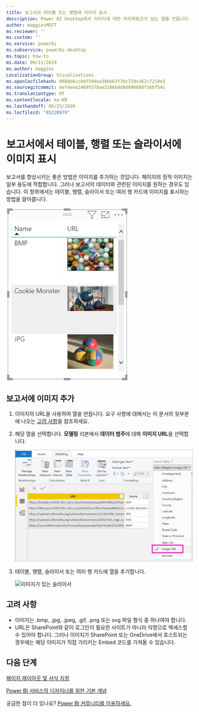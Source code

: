 ```yaml
---
title: 보고서의 테이블 또는 행렬에 이미지 표시
description: Power BI Desktop에서 이미지에 대한 하이퍼링크가 있는 열을 만듭니다. 그런 다음, Power BI Desktop 또는 Power BI 서비스에서 이미지를 표시할 보고서 테이블, 행렬, 슬라이서 또는 여러 행 카드에 해당 하이퍼링크를 추가합니다.
author: maggiesMSFT
ms.reviewer: ''
ms.custom: ''
ms.service: powerbi
ms.subservice: powerbi-desktop
ms.topic: how-to
ms.date: 09/11/2019
ms.author: maggies
LocalizationGroup: Visualizations
ms.openlocfilehash: 098bb6cc8df59dea38bb63f38c724e362c7219e5
ms.sourcegitcommit: eef4eee24695570ae3186b4d8d99660df16bf54c
ms.translationtype: HT
ms.contentlocale: ko-KR
ms.lasthandoff: 06/23/2020
ms.locfileid: "85228979"
---
```

# <a name="display-images-in-a-table-matrix-or-slicer-in-a-report"></a>보고서에서 테이블, 행렬 또는 슬라이서에 이미지 표시

보고서를 향상시키는 좋은 방법은 이미지를 추가하는 것입니다. 페이지의 정적 이미지는 일부 용도에 적합합니다. 그러나 보고서의 데이터와 관련된 이미지를 원하는 경우도 있습니다. 이 항목에서는 테이블, 행렬, 슬라이서 또는 여러 행 카드에 이미지를 표시하는 방법을 알아봅니다. 

![테이블의 URL 이미지](media/power-bi-images-tables/power-bi-url-images-table.png)

## <a name="add-images-to-your-report"></a>보고서에 이미지 추가

1. 이미지의 URL을 사용하여 열을 만듭니다. 요구 사항에 대해서는 이 문서의 뒷부분에 나오는 [고려 사항](#considerations)을 참조하세요.

1. 해당 열을 선택합니다. **모델링** 리본에서 **데이터 범주**에 대해 **이미지 URL**을 선택합니다.

    ![데이터 범주를 이미지 URL로 설정](media/power-bi-images-tables/power-bi-set-url-image.png)

1. 테이블, 행렬, 슬라이서 또는 여러 행 카드에 열을 추가합니다.

    ![이미지가 있는 슬라이서](media/power-bi-images-tables/power-bi-url-images-slicer.png)

## <a name="considerations"></a>고려 사항

- 이미지는 .bmp, .jpg, .jpeg, .gif, .png 또는 svg 파일 형식 중 하나여야 합니다.
- URL은 SharePoint와 같이 로그인이 필요한 사이트가 아니라 익명으로 액세스할 수 있어야 합니다. 그러나 이미지가 SharePoint 또는 OneDrive에서 호스트되는 경우에는 해당 이미지가 직접 가리키는 Embed 코드를 가져올 수 있습니다. 


## <a name="next-steps"></a>다음 단계

[페이지 레이아웃 및 서식 지정](/learn/modules/visuals-in-power-bi/12-formatting)

[Power BI 서비스의 디자이너를 위한 기본 개념](../fundamentals/service-basic-concepts.md)

궁금한 점이 더 있나요? [Power BI 커뮤니티를 이용하세요.](https://community.powerbi.com/)
